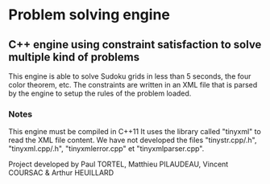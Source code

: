 # Problem solving engine

## C++ engine using constraint satisfaction to solve multiple kind of problems
This engine is able to solve Sudoku grids in less than 5 seconds, the four color theorem, etc.
The constraints are written in an XML file that is parsed by the engine to setup the rules of the problem loaded.

### Notes
This engine must be compiled in C++11
It uses the library called "tinyxml" to read the XML file content.
We have not developed the files "tinystr.cpp/.h", "tinyxml.cpp/.h", "tinyxmlerror.cpp" et "tinyxmlparser.cpp".


Project developed by Paul TORTEL, Matthieu PILAUDEAU, Vincent COURSAC & Arthur HEUILLARD
